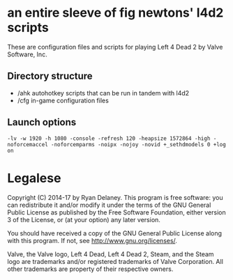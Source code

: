# an entire sleeve of fig newtons' l4d2 scripts

These are configuration files and scripts for playing
Left 4 Dead 2 by Valve Software, Inc.

## Directory structure

- /ahk    autohotkey scripts that can be run in tandem with l4d2
- /cfg    in-game configuration files

## Launch options

`-lv -w 1920 -h 1080 -console -refresh 120 -heapsize 1572864 -high -noforcemaccel -noforcemparms -noipx -nojoy -novid +_sethdmodels 0 +log on`

# Legalese

Copyright (C) 2014-17 by Ryan Delaney.  This program is
free software: you can redistribute it and/or modify it
under the terms of the GNU General Public License as
published by the Free Software Foundation, either
version 3 of the License, or (at your option) any later
version.

You should have received a copy of the GNU General
Public License along with this program.  If not, see
<http://www.gnu.org/licenses/>.

Valve, the Valve logo, Left 4 Dead, Left 4 Dead 2,
Steam, and the Steam logo are trademarks and/or
registered trademarks of Valve Corporation.  All other
trademarks are property of their respective owners.

<!--
vim: ft=markdown wrapmargin=79
-->
